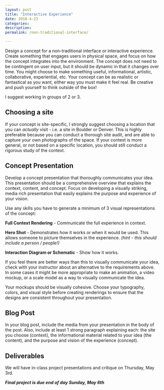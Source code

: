 ```yaml
---
layout: post
title: "Interactive Experience"
date: 2018-4-23
categories:
description:
permalink: /non-traditional-interface/

---
```


Design a concept for a non-traditional interface or interactive experience. Create something that engages users in physical space, and focus on how the concept integrates into the environment. The concept does not need to be contingent on user input, but it should be dynamic in that it changes over time. You might choose to make something useful, informational, artistic, collaborative, experiential, etc. Your concept can be as realistic or fantastical as you want, either way you must make it feel real. Be creative and push yourself to think outside of the box!

I suggest working in groups of 2 or 3.

## Choosing a site
If your concept is site-specific, I strongly suggest choosing a location that you can *actually* visit - i.e. a site in Boulder or Denver. This is highly preferable because you can conduct a thorough site audit, and are able to capture your own photographs of the space. If your context is more general, or not based on a specific location, you should still conduct a rigorous study of the context.

## Concept Presentation

Develop a concept presentation that thoroughly communicates your idea. This presentation should be a comprehensive overview that explains the context, content, and concept. Focus on developing a visually striking, media rich presentation that easily explains the purpose and experience of your vision.

Use any skills you have to generate a minimum of 3 visual representations of the concept:

**Full Context Rendering** - Communicate the full experience in context.

**Hero Shot** - Demonstrates how it works or when it would be used. This allows someone to picture themselves in the experience. *(hint - this should include a person / people!)*

**Interaction Diagram or Schematic** - Show how it works.

If you feel there are better ways than this to visually communicate your idea, check with your instructor about an alternative to the requirements above. In some cases it might be more appropriate to make an animation, a video mockup, or a scale model as a way to visually communicate the idea.  

Your mockups should be visually cohesive. Choose your typography, colors, and visual style before creating renderings to ensure that the designs are consistent throughout your presentation.

## Blog Post

In your blog post, include the media from your presentation in the body of the post. Also, include at least 1 strong paragraph explaining each: the site you choose (context), the informational material related to your idea (the content), and the purpose and vision of the experience (concept).


## Deliverables

We will have in-class project presentations and critique on Thursday, May 3rd.

***Final project is due end of day Sunday, May 6th***
